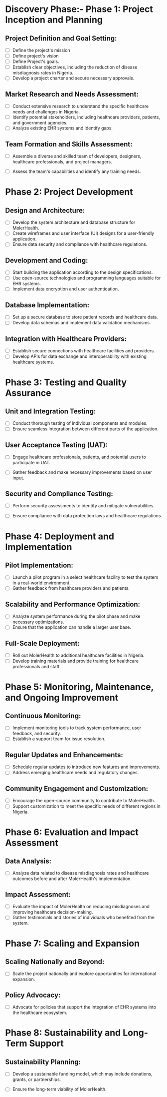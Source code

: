 # Discovery Phase:-  Phase 1: Project Inception and Planning

## Project Definition and Goal Setting:
- [ ] Define the project's mission
- [ ] Define project's vision
- [ ] Define Project's goals.
- [ ] Establish clear objectives, including the reduction of disease misdiagnosis rates in Nigeria.
- [ ] Develop a project charter and secure necessary approvals.

## Market Research and Needs Assessment:
- [ ] Conduct extensive research to understand the specific healthcare needs and challenges in Nigeria.
- [ ] Identify potential stakeholders, including healthcare providers, patients, and government agencies.
- [ ] Analyze existing EHR systems and identify gaps.

## Team Formation and Skills Assessment:
- [ ] Assemble a diverse and skilled team of developers, designers, healthcare professionals, and project managers.
- [ ] Assess the team's capabilities and identify any training needs.





# Phase 2: Project Development

## Design and Architecture:
- [ ] Develop the system architecture and database structure for MolerHealth.
- [ ] Create wireframes and user interface (UI) designs for a user-friendly application.
- [ ] Ensure data security and compliance with healthcare regulations.

## Development and Coding:
- [ ] Start building the application according to the design specifications.
- [ ] Use open-source technologies and programming languages suitable for EHR systems.
- [ ] Implement data encryption and user authentication.

## Database Implementation:
- [ ] Set up a secure database to store patient records and healthcare data.
- [ ] Develop data schemas and implement data validation mechanisms.

## Integration with Healthcare Providers:
- [ ] Establish secure connections with healthcare facilities and providers.
- [ ] Develop APIs for data exchange and interoperability with existing healthcare systems.

# Phase 3: Testing and Quality Assurance

## Unit and Integration Testing:
- [ ] Conduct thorough testing of individual components and modules.
- [ ] Ensure seamless integration between different parts of the application.

## User Acceptance Testing (UAT):
- [ ] Engage healthcare professionals, patients, and potential users to participate in UAT.
- [ ] Gather feedback and make necessary improvements based on user input.


## Security and Compliance Testing:
- [ ] Perform security assessments to identify and mitigate vulnerabilities.
- [ ] Ensure compliance with data protection laws and healthcare regulations.


# Phase 4: Deployment and Implementation
## Pilot Implementation:
- [ ] Launch a pilot program in a select healthcare facility to test the system in a real-world environment.
- [ ] Gather feedback from healthcare providers and patients.
## Scalability and Performance Optimization:
- [ ] Analyze system performance during the pilot phase and make necessary optimizations.
- [ ] Ensure that the application can handle a larger user base.

## Full-Scale Deployment:
- [ ] Roll out MolerHealth to additional healthcare facilities in Nigeria.
- [ ] Develop training materials and provide training for healthcare professionals and staff.

# Phase 5: Monitoring, Maintenance, and Ongoing Improvement
## Continuous Monitoring:
- [ ] Implement monitoring tools to track system performance, user feedback, and security.
- [ ] Establish a support team for issue resolution.
## Regular Updates and Enhancements:
- [ ] Schedule regular updates to introduce new features and improvements.
- [ ] Address emerging healthcare needs and regulatory changes.
## Community Engagement and Customization:
- [ ] Encourage the open-source community to contribute to MolerHealth.
- [ ] Support customization to meet the specific needs of different regions in Nigeria.

# Phase 6: Evaluation and Impact Assessment
## Data Analysis:
- [ ] Analyze data related to disease misdiagnosis rates and healthcare outcomes before and after MolerHealth's implementation.
## Impact Assessment:
- [ ] Evaluate the impact of MolerHealth on reducing misdiagnoses and improving healthcare decision-making.
- [ ] Gather testimonials and stories of individuals who benefited from the system.

# Phase 7: Scaling and Expansion

## Scaling Nationally and Beyond:
- [ ] Scale the project nationally and explore opportunities for international expansion.
## Policy Advocacy:
- [ ] Advocate for policies that support the integration of EHR systems into the healthcare ecosystem.
# Phase 8: Sustainability and Long-Term Support
## Sustainability Planning:
- [ ] Develop a sustainable funding model, which may include donations, grants, or partnerships.
- [ ] Ensure the long-term viability of MolerHealth.


